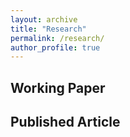 ```yaml
---
layout: archive
title: "Research"
permalink: /research/
author_profile: true
---
```

## Working Paper

## Published Article
